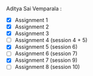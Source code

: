 Aditya Sai Vemparala :
- [x] Assignment 1
- [x] Assignment 2
- [x] Assignment 3
- [ ] Assignment 4 (session 4 + 5)
- [x] Assignment 5 (session 6)
- [ ] Assignment 6 (session 7)
- [x] Assignment 7 (session 9)
- [ ] Assignment 8 (session 10)
